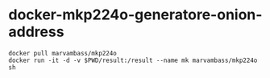 # docker-mkp224o-generatore-onion-address

```
docker pull marvambass/mkp224o
docker run -it -d -v $PWD/result:/result --name mk marvambass/mkp224o sh
```
